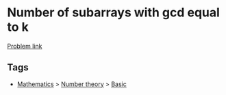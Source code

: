 # Number of subarrays with gcd equal to k

[Problem link](https://leetcode.com/problems/number-of-subarrays-with-gcd-equal-to-k/)

## Tags

* [Mathematics](/README.md#Mathematics) > [Number theory](/README.md#Mathematics-Number_theory) > [Basic](/README.md#Mathematics-Number_theory-Basic)
